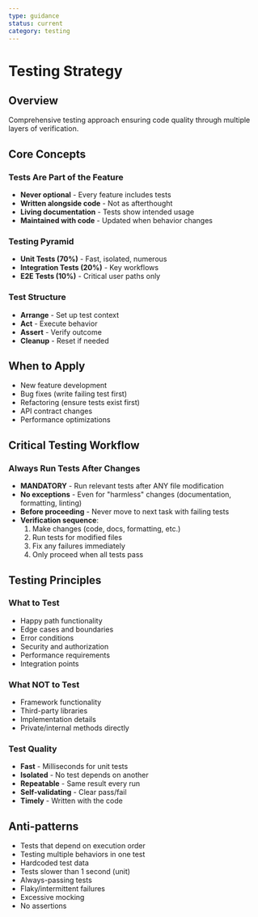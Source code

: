 ```yaml
---
type: guidance
status: current
category: testing
---
```


# Testing Strategy

## Overview
Comprehensive testing approach ensuring code quality through multiple layers of verification.

## Core Concepts

### Tests Are Part of the Feature
- **Never optional** - Every feature includes tests
- **Written alongside code** - Not as afterthought
- **Living documentation** - Tests show intended usage
- **Maintained with code** - Updated when behavior changes

### Testing Pyramid
- **Unit Tests (70%)** - Fast, isolated, numerous
- **Integration Tests (20%)** - Key workflows
- **E2E Tests (10%)** - Critical user paths only

### Test Structure
- **Arrange** - Set up test context
- **Act** - Execute behavior
- **Assert** - Verify outcome
- **Cleanup** - Reset if needed

## When to Apply
- New feature development
- Bug fixes (write failing test first)
- Refactoring (ensure tests exist first)
- API contract changes
- Performance optimizations

## Critical Testing Workflow

### Always Run Tests After Changes
- **MANDATORY** - Run relevant tests after ANY file modification
- **No exceptions** - Even for "harmless" changes (documentation, formatting, linting)
- **Before proceeding** - Never move to next task with failing tests
- **Verification sequence**:
  1. Make changes (code, docs, formatting, etc.)
  2. Run tests for modified files
  3. Fix any failures immediately
  4. Only proceed when all tests pass


## Testing Principles

### What to Test
- Happy path functionality
- Edge cases and boundaries
- Error conditions
- Security and authorization
- Performance requirements
- Integration points

### What NOT to Test
- Framework functionality
- Third-party libraries
- Implementation details
- Private/internal methods directly

### Test Quality
- **Fast** - Milliseconds for unit tests
- **Isolated** - No test depends on another
- **Repeatable** - Same result every run
- **Self-validating** - Clear pass/fail
- **Timely** - Written with the code

## Anti-patterns
- Tests that depend on execution order
- Testing multiple behaviors in one test
- Hardcoded test data
- Tests slower than 1 second (unit)
- Always-passing tests
- Flaky/intermittent failures
- Excessive mocking
- No assertions

